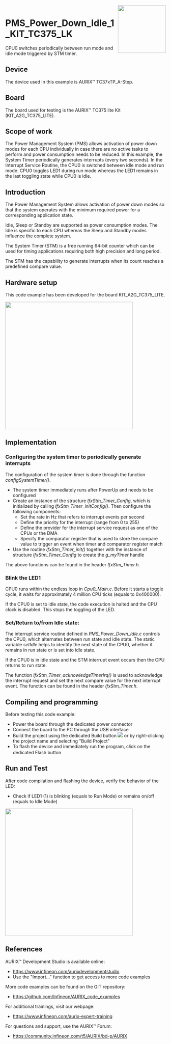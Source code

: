 <img src="./Images/IFX_LOGO_600.gif" align="right" width="150" />  

# PMS_Power_Down_Idle_1_KIT_TC375_LK
CPU0 switches periodically between run mode and idle mode triggered by STM timer.

## Device  
The device used in this example is AURIX&trade; TC37xTP_A-Step.

## Board  
The board used for testing is the AURIX&trade; TC375 lite Kit (KIT_A2G_TC375_LITE).

## Scope of work  
The Power Management System (PMS) allows activation of power down modes for each CPU individually in case there are no active tasks to perform and power consumption needs to be reduced. In this example, the System Timer periodically generates interrupts (every two seconds). In the Interrupt Service Routine, the CPU0 is switched between idle mode and run mode. CPU0 toggles LED1 during run mode whereas the LED1 remains in the last toggling state while CPU0 is idle.

## Introduction  
The Power Management System allows activation of power down modes so that the system operates with the minimum required power for a corresponding application state.

Idle, Sleep or Standby are supported as power consumption modes. The Idle is specific to each CPU whereas the Sleep and Standby modes influence the complete system.

The System Timer (STM) is a free running 64-bit counter which can be used for timing applications requiring both high precision and long period.

The STM has the capability to generate interrupts when its count reaches a predefined compare value.

## Hardware setup  
This code example has been developed for the board KIT_A2G_TC375_LITE.

<img src="./Images/TC375_LITE_KIT_Top_View.png" width="400" /> 

## Implementation

### Configuring the system timer to periodically generate interrupts
The configuration of the system timer is done through the function *configSystemTimer()*.
- The system timer immediately runs after PowerUp and needs to be configured
- Create an instance of the structure *IfxStm_Timer_Config*, which is initialized by calling *IfxStm_Timer_initConfig()*. Then configure the following components:
  - Set the rate in Hz that refers to interrupt events per second
  - Define the priority for the interrupt (range from 0 to 255)
  - Define the provider for the interrupt service request as one of the CPUs or the DMA
  - Specify the comparator register that is used to store the compare value to trigger an event when timer and comparator register match
- Use the routine *IfxStm_Timer_init()* together with the instance of structure *IfxStm_Timer_Config* to create the *g_myTimer* handle

The above functions can be found in the header *IfxStm_Timer.h*.

### Blink the LED1
CPU0 runs within the endless loop in *Cpu0_Main.c*. Before it starts a toggle cycle, it waits for approximately 4 million CPU ticks (equals to 0x400000).

If the CPU0 is set to idle state, the code execution is halted and the CPU clock is disabled. This stops the toggling of the LED.

### Set/Return to/from Idle state:
The interrupt service routine defined in *PMS_Power_Down_Idle.c* controls the CPU0, which alternates between run state and idle state. The static variable *setIdle* helps to identify the next state of the CPU0, whether it remains in run state or is set into idle state.

If the CPU0 is in idle state and the STM interrupt event occurs then the CPU returns to run state.

The function *IfxStm_Timer_acknowledgeTimerIrq()* is used to acknowledge the interrupt request and set the next compare value for the next interrupt event. The function can be found in the header *IfxStm_Timer.h*.

## Compiling and programming  
Before testing this code example:  
- Power the board through the dedicated power connector
- Connect the board to the PC through the USB interface  
- Build the project using the dedicated Build button <img src="./Images/build_activeproj.gif" /> or by right-clicking the project name and selecting "Build Project"  
- To flash the device and immediately run the program, click on the dedicated Flash button <img src="./Images/Widget_Flash.png" width="16"/>

## Run and Test
After code compilation and flashing the device, verify the behavior of the LED:
- Check if LED1 (1) is blinking (equals to Run Mode) or remains on/off (equals to Idle Mode)

<img src="./Images/TC375_LITE_KIT_Top_View_Run_and_Test.png" width="400" />

## References  

AURIX&trade; Development Studio is available online:  
- <https://www.infineon.com/aurixdevelopmentstudio>  
- Use the "Import..." function to get access to more code examples  

More code examples can be found on the GIT repository:  
- <https://github.com/Infineon/AURIX_code_examples>  

For additional trainings, visit our webpage:  
- <https://www.infineon.com/aurix-expert-training>  

For questions and support, use the AURIX&trade; Forum:  
- <https://community.infineon.com/t5/AURIX/bd-p/AURIX>  